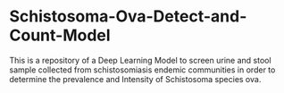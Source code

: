 # Schistosoma-Ova-Detect-and-Count-Model
This is a repository of a Deep Learning Model to screen urine and stool sample collected from schistosomiasis endemic communities in order to determine the prevalence and Intensity of Schistosoma species ova.
